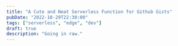 ```yaml
---
title: "A Cute and Neat Serverless Function for Github Gists"
pubDate: "2022-10-29T22:30:00"
tags: ["serverless", "edge", "dev"]
draft: true
description: "Going in raw."
---
```

